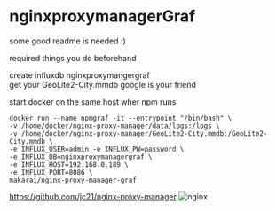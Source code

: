 # nginxproxymanagerGraf

some good readme is needed :)

required things you do beforehand

create influxdb nginxproxymangergraf  
get your GeoLite2-City.mmdb  google is your friend

start docker on the same host wher npm runs

```
docker run --name npmgraf -it --entrypoint "/bin/bash" \
-v /home/docker/nginx-proxy-manager/data/logs:/logs \
-v /home/docker/nginx-proxy-manager/GeoLite2-City.mmdb:/GeoLite2-City.mmdb \
-e INFLUX_USER=admin -e INFLUX_PW=password \
-e INFLUX_DB=nginxproxymanagergraf \
-e INFLUX_HOST=192.168.0.189 \
-e INFLUX_PORT=8086 \
makarai/nginx-proxy-manager-graf
```


https://github.com/jc21/nginx-proxy-manager
![nginx](https://user-images.githubusercontent.com/65983438/83474489-c43f2400-a451-11ea-98a3-67ea772a17c3.png)
